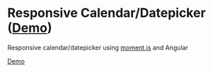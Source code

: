 # Responsive Calendar/Datepicker ([Demo](https://chrisjollydj.github.io/calendar))

Responsive calendar/datepicker using [moment.js](https://momentjs.com/) and Angular

[Demo](https://chrisjollydj.github.io/calendar)
